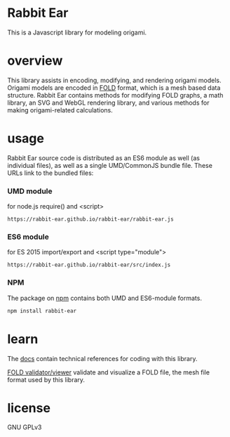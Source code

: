 # Rabbit Ear

This is a Javascript library for modeling origami.

# overview

This library assists in encoding, modifying, and rendering origami models. Origami models are encoded in [FOLD](https://github.com/edemaine/FOLD/) format, which is a mesh based data structure. Rabbit Ear contains methods for modifying FOLD graphs, a math library, an SVG and WebGL rendering library, and various methods for making origami-related calculations.

# usage

Rabbit Ear source code is distributed as an ES6 module as well (as individual files), as well as a single UMD/CommonJS bundle file. These URLs link to the bundled files:

### UMD module

for node.js require() and \<script\>

```
https://rabbit-ear.github.io/rabbit-ear/rabbit-ear.js
```

### ES6 module

for ES 2015 import/export and \<script type="module"\>

```
https://rabbit-ear.github.io/rabbit-ear/src/index.js
```

### NPM

The package on [npm](https://www.npmjs.com/package/rabbit-ear) contains both UMD and ES6-module formats.

```bash
npm install rabbit-ear
```

# learn

The [docs](https://rabbitear.org/docs/) contain technical references for coding with this library.

[FOLD validator/viewer](https://foldfile.com/) validate and visualize a FOLD file, the mesh file format used by this library.

# license

GNU GPLv3
